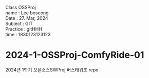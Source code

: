 Class OSSProj  
name : Lee boseong  
Date : 27. Mar, 2024  
Subject : GIT  
Practice : gitHHH  
time : 1830123123123

# 2024-1-OSSProj-ComfyRide-01
2024년 1학기 오픈소스SWProj 버스태워조 repo
